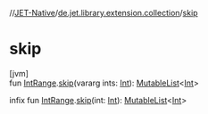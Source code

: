 //[JET-Native](../../index.md)/[de.jet.library.extension.collection](index.md)/[skip](skip.md)

# skip

[jvm]\
fun [IntRange](https://kotlinlang.org/api/latest/jvm/stdlib/kotlin.ranges/-int-range/index.html).[skip](skip.md)(vararg ints: [Int](https://kotlinlang.org/api/latest/jvm/stdlib/kotlin/-int/index.html)): [MutableList](https://kotlinlang.org/api/latest/jvm/stdlib/kotlin.collections/-mutable-list/index.html)&lt;[Int](https://kotlinlang.org/api/latest/jvm/stdlib/kotlin/-int/index.html)&gt;

infix fun [IntRange](https://kotlinlang.org/api/latest/jvm/stdlib/kotlin.ranges/-int-range/index.html).[skip](skip.md)(int: [Int](https://kotlinlang.org/api/latest/jvm/stdlib/kotlin/-int/index.html)): [MutableList](https://kotlinlang.org/api/latest/jvm/stdlib/kotlin.collections/-mutable-list/index.html)&lt;[Int](https://kotlinlang.org/api/latest/jvm/stdlib/kotlin/-int/index.html)&gt;
